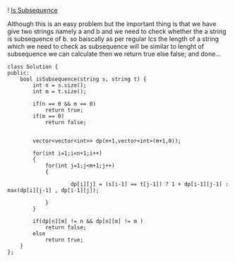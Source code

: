 ! [Is Subsequence](https://leetcode.com/problems/is-subsequence/)

Although this is an easy problem but the important thing is that we have give two strings namely a and b and we need to check whether the a string is subsequence of b.
so baiscally as per regular lcs the length of a string which we need to check as subsequence will be similar to lenght of subsequence we can calculate then we return true else false; and done...



```
class Solution {
public:
    bool isSubsequence(string s, string t) {
        int n = s.size();
        int m = t.size();

        if(n == 0 && m == 0)
            return true;
        if(m == 0)
            return false;
        
        
        vector<vector<int>> dp(n+1,vector<int>(m+1,0));

        for(int i=1;i<n+1;i++)
        {
            for(int j=1;j<m+1;j++)
            {
                
                    dp[i][j] = (s[i-1] == t[j-1]) ? 1 + dp[i-1][j-1] : max(dp[i][j-1] , dp[i-1][j]);
                
            }
        }

        if(dp[n][m] != n && dp[n][m] != m )
            return false;
        else
            return true;
    }
};
```
